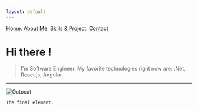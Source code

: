 ```yaml
---
layout: default
---
```


[Home](./another-page.html). [About Me](./another-page.html). [Skills & Project](./another-page.html). [Contact](./another-page.html)

# Hi there !

> I'm Software Engineer.
> My favorite technologies right now are: .Net, React.js, Angular.
* * *
![Octocat](https://github.githubassets.com/images/icons/emoji/octocat.png)

```
The final element.
```
